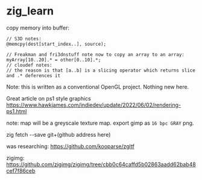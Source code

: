 # zig_learn
 
copy memory into buffer:

```zig
// S3D notes:
@memcpy(dest[start_index..], source);
```

```zig
// Freakman and fri3dnstuff note now to copy an array to an array:
myArray[10..20].* = other[0..10].*;
// cloudef notes:
// the reason is that [a..b] is a slicing operator which returns slice and .* deferences it
```

Note: this is written as a conventional OpenGL project. Nothing new here.

Great article on ps1 style graphics
https://www.hawkjames.com/indiedev/update/2022/06/02/rendering-ps1.html

note:
map will be a greyscale texture map.
export gimp as ``16 bpc GRAY`` png.


zig fetch --save git+(github address here)

was researching:
https://github.com/kooparse/zgltf

zigimg:
https://github.com/zigimg/zigimg/tree/cbb0c64caffd5b02863aadd62bab48cef7f86ceb